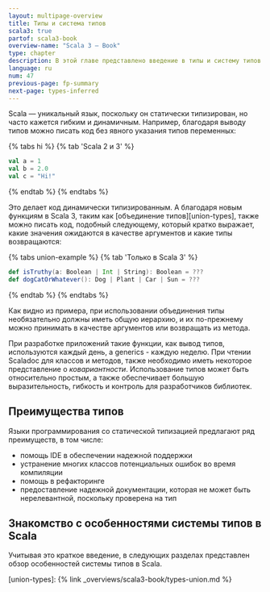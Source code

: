 ```yaml
---
layout: multipage-overview
title: Типы и система типов
scala3: true
partof: scala3-book
overview-name: "Scala 3 — Book"
type: chapter
description: В этой главе представлено введение в типы и систему типов Scala 3.
language: ru
num: 47
previous-page: fp-summary
next-page: types-inferred
---
```


Scala — уникальный язык, поскольку он статически типизирован, но часто кажется гибким и динамичным.
Например, благодаря выводу типов можно писать код без явного указания типов переменных:

{% tabs hi %}
{% tab 'Scala 2 и 3' %}

```scala
val a = 1
val b = 2.0
val c = "Hi!"
```

{% endtab %}
{% endtabs %}

Это делает код динамически типизированным.
А благодаря новым функциям в Scala 3, таким как [объединение типов][union-types],
также можно писать код, подобный следующему,
который кратко выражает, какие значения ожидаются в качестве аргументов и какие типы возвращаются:

{% tabs union-example %}
{% tab 'Только в Scala 3' %}

```scala
def isTruthy(a: Boolean | Int | String): Boolean = ???
def dogCatOrWhatever(): Dog | Plant | Car | Sun = ???
```

{% endtab %}
{% endtabs %}

Как видно из примера, при использовании объединения типы необязательно должны иметь общую иерархию,
и их по-прежнему можно принимать в качестве аргументов или возвращать из метода.

При разработке приложений такие функции, как вывод типов,
используются каждый день, а generics - каждую неделю.
При чтении Scaladoc для классов и методов, также необходимо иметь некоторое представление о _ковариантности_.
Использование типов может быть относительно простым,
а также обеспечивает большую выразительность, гибкость и контроль для разработчиков библиотек.

## Преимущества типов

Языки программирования со статической типизацией предлагают ряд преимуществ, в том числе:

- помощь IDE в обеспечении надежной поддержки
- устранение многих классов потенциальных ошибок во время компиляции
- помощь в рефакторинге
- предоставление надежной документации, которая не может быть нерелевантной, поскольку проверена на тип

## Знакомство с особенностями системы типов в Scala

Учитывая это краткое введение, в следующих разделах представлен обзор особенностей системы типов в Scala.

[union-types]: {% link _overviews/scala3-book/types-union.md %}
